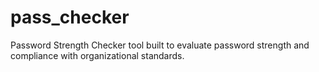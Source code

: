 # pass_checker
Password Strength Checker tool built to evaluate password strength and compliance with organizational standards.

